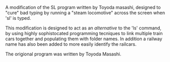 A modification of the SL program written by Toyoda masashi, designed 
to "cure" bad typing by running a "steam locomotive" across the screen 
when 'sl' is typed.

This modification is designed to act as an _alternative_ to the 'ls'
command, by using highly sophistocated programming tecniques to
link multiple train cars together and populating them with folder
names.  In addition a railway name has also been added to more easily
identify the railcars.

The origional program was written by Toyoda Masashi.
